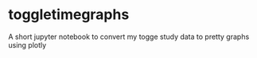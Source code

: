 # toggletimegraphs
A short jupyter notebook to convert my togge study data to pretty graphs using plotly
